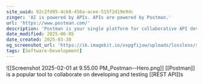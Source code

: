 ```yaml
---
site_uuid: 92c2fd95-4cb8-456a-acee-515f2d19e9dc
zinger: 'AI is powered by APIs. APIs are powered by Postman.'
url: 'https://www.postman.com/'
description: 'Postman is your single platform for collaborative API development. Join 35+'
date_modified: 2025-06-05
date_created: 2025-03-30
og_screenshot_url: 'https://ik.imagekit.io/xvpgfijuw/uploads/lossless/screenshots/20250605_Postman_og_screenshot.jpeg'
tags: [Software-Development]
---
```


![[Screenshot 2025-02-01 at 9.55.00 PM_Postman--Hero.png]]
[[Postman]] is a popular tool to collaborate on developing and testing [[REST API]]s